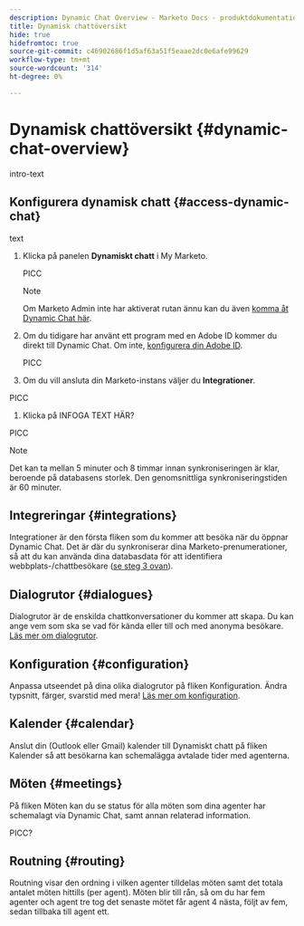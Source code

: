```yaml
---
description: Dynamic Chat Overview - Marketo Docs - produktdokumentation
title: Dynamisk chattöversikt
hide: true
hidefromtoc: true
source-git-commit: c46902686f1d5af63a51f5eaae2dc0e6afe99629
workflow-type: tm+mt
source-wordcount: '314'
ht-degree: 0%

---
```


# Dynamisk chattöversikt {#dynamic-chat-overview}

intro-text

## Konfigurera dynamisk chatt {#access-dynamic-chat}

text

1. Klicka på panelen **Dynamiskt chatt** i My Marketo.

   PICC

   >[!NOTE]
   >
   >Om Marketo Admin inte har aktiverat rutan ännu kan du även [komma åt Dynamic Chat här](https://experience.adobe.com/dynamic-chat/).

1. Om du tidigare har använt ett program med en Adobe ID kommer du direkt till Dynamic Chat. Om inte, [konfigurera din Adobe ID](https://helpx.adobe.com/manage-account/using/create-update-adobe-id.html).

   PICC

1. Om du vill ansluta din Marketo-instans väljer du **Integrationer**.

PICC

1. Klicka på INFOGA TEXT HÄR?

PICC

>[!NOTE]
>
>Det kan ta mellan 5 minuter och 8 timmar innan synkroniseringen är klar, beroende på databasens storlek. Den genomsnittliga synkroniseringstiden är 60 minuter.

## Integreringar {#integrations}

Integrationer är den första fliken som du kommer att besöka när du öppnar Dynamic Chat. Det är där du synkroniserar dina Marketo-prenumerationer, så att du kan använda dina databasdata för att identifiera webbplats-/chattbesökare ([se steg 3 ovan](#access-dynamic-chat)).

## Dialogrutor {#dialogues}

Dialogrutor är de enskilda chattkonversationer du kommer att skapa. Du kan ange vem som ska se vad för kända eller till och med anonyma besökare. [Läs mer om dialogrutor](/help/marketo/product-docs/demand-generation/dynamic-chat/dialogues.md).

## Konfiguration {#configuration}

Anpassa utseendet på dina olika dialogrutor på fliken Konfiguration. Ändra typsnitt, färger, svarstid med mera! [Läs mer om konfiguration](/help/marketo/product-docs/demand-generation/dynamic-chat/configuration.md).

## Kalender {#calendar}

Anslut din (Outlook eller Gmail) kalender till Dynamiskt chatt på fliken Kalender så att besökarna kan schemalägga avtalade tider med agenterna.

## Möten {#meetings}

På fliken Möten kan du se status för alla möten som dina agenter har schemalagt via Dynamic Chat, samt annan relaterad information.

PICC?

## Routning {#routing}

Routning visar den ordning i vilken agenter tilldelas möten samt det totala antalet möten hittills (per agent). Möten blir till rån, så om du har fem agenter och agent tre tog det senaste mötet får agent 4 nästa, följt av fem, sedan tillbaka till agent ett.
